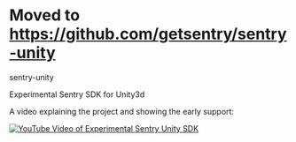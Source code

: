 # Moved to https://github.com/getsentry/sentry-unity


sentry-unity

Experimental Sentry SDK for Unity3d

A video explaining the project and showing the early support:

[![YouTube Video of Experimental Sentry Unity SDK](https://img.youtube.com/vi/bHc4QMlV8bM/0.jpg)](https://www.youtube.com/watch?v=bHc4QMlV8bM)
